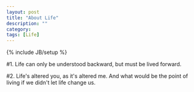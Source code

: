 ```yaml
---
layout: post
title: "About Life"
description: ""
category: 
tags: [Life]
---
```

{% include JB/setup %}

#1.
Life can only be understood backward, but must be lived forward.

#2.
Life's altered you, as it's altered me. And what would be the point of living if we didn't let life change us. 